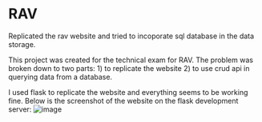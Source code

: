 # RAV
Replicated the rav website and tried to incoporate sql database in the data storage.

This project was created for the technical exam for RAV. The problem was broken down to two parts: 1) to replicate the website 2) to use crud api in querying data
from a database.

I used flask to replicate the website and everything seems to be working fine. Below is the screenshot of the website on the flask development server:
![image](https://user-images.githubusercontent.com/98466796/215242819-77c47a9b-0218-4078-b7df-f57f8af74774.png)
